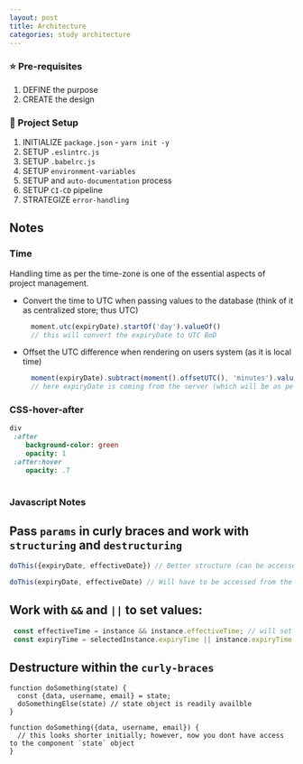 ```yaml
---
layout: post
title: Architecture
categories: study architecture
---
```


### :star: Pre-requisites
1. DEFINE the purpose
1. CREATE the design

### :whale: Project Setup
1. INITIALIZE `package.json` - `yarn init -y`
1. SETUP `.eslintrc.js`
1. SETUP `.babelrc.js`
1. SETUP `environment-variables`
1. SETUP and `auto-documentation` process
1. SETUP `CI-CD` pipeline
1. STRATEGIZE `error-handling`


## Notes
### Time
Handling time as per the time-zone is one of the essential aspects of project management.
- Convert the time to UTC when passing values to the database (think of it as centralized store; thus UTC)
  ```javascript  
    moment.utc(expiryDate).startOf('day').valueOf()
    // this will convert the expiryDate to UTC BoD
  ```
- Offset the UTC difference when rendering on users system (as it is local time)
  ```javascript
    moment(expiryDate).subtract(moment().offsetUTC(), 'minutes').valueOf()
    // here expiryDate is coming from the server (which will be as per UTC); thus we offset it to get the local time.
  ```
### CSS-hover-after
 ```sass
div
  :after
     background-color: green
     opacity: 1
  :after:hover
     opacity: .7
   
```


### Javascript Notes
## Pass `params` in curly braces and work with `structuring` and `destructuring`

```javascript
doThis({expiryDate, effectiveDate}) // Better structure (can be accessed in any order

doThis(expiryDate, effectiveDate) // Will have to be accessed from the available order
```

## Work with `&&` and `||` to set values:
```javascript
 const effectiveTime = instance && instance.effectiveTime; // will set the last available value if the previous values are available (for ex. will set instance.effectiveTime if instance is available.
 const expiryTime = selectedInstance.expiryTime || instance.expiryTime // will set the first available value.  For ex. will set the selecedInstance.expiryTime if it is available.  ONLY if it is not available it will set the instance.expirtyTime
```

## Destructure within the `curly-braces`
```
function doSomething(state) {
  const {data, username, email} = state;
  doSomethingElse(state) // state object is readily availble
}

function doSomething({data, username, email}) {
  // this looks shorter initially; however, now you dont have access to the component `state` object
}
```
